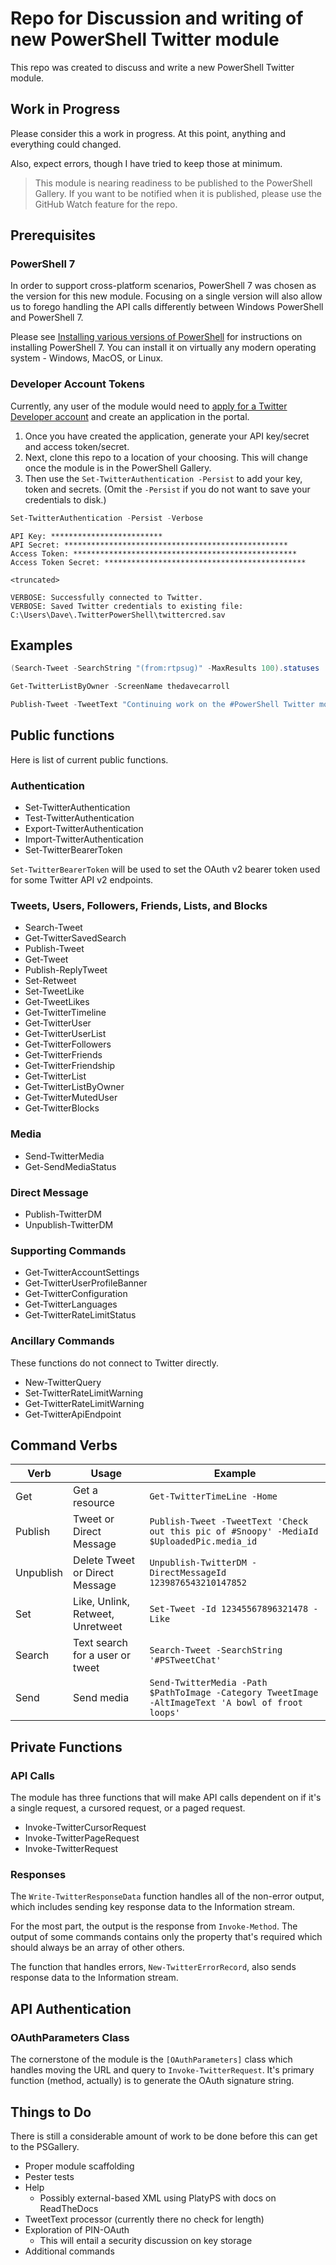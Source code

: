 # Repo for Discussion and writing of new PowerShell Twitter module

This repo was created to discuss and write a new PowerShell Twitter module.

## Work in Progress

Please consider this a work in progress.
At this point, anything and everything could changed.

Also, expect errors, though I have tried to keep those at minimum.

>This module is nearing readiness to be published to the PowerShell Gallery.
>If you want to be notified when it is published, please use the GitHub Watch feature for the repo.

## Prerequisites

### PowerShell 7

In order to support cross-platform scenarios, PowerShell 7 was chosen as the version for this new module.
Focusing on a single version will also allow us to forego handling the API calls differently between Windows PowerShell and PowerShell 7.

Please see [Installing various versions of PowerShell](https://docs.microsoft.com/en-us/powershell/scripting/install/installing-powershell?view=powershell-7) for instructions on installing PowerShell 7.
You can install it on virtually any modern operating system - Windows, MacOS, or Linux.

### Developer Account Tokens

Currently, any user of the module would need to [apply for a Twitter Developer account](https://developer.twitter.com/en/apply/user.html) and create an application in the portal.

1. Once you have created the application, generate your API key/secret and access token/secret.
2. Next, clone this repo to a location of your choosing. This will change once the module is in the PowerShell Gallery.
3. Then use the `Set-TwitterAuthentication -Persist` to add your key, token and secrets. (Omit the `-Persist` if you do not want to save your credentials to disk.)

```powershell
Set-TwitterAuthentication -Persist -Verbose
```

```console
API Key: *************************
API Secret: **************************************************
Access Token: **************************************************
Access Token Secret: *********************************************

<truncated>

VERBOSE: Successfully connected to Twitter.
VERBOSE: Saved Twitter credentials to existing file: C:\Users\Dave\.TwitterPowerShell\twittercred.sav
```

## Examples

```PowerShell
(Search-Tweet -SearchString "(from:rtpsug)" -MaxResults 100).statuses

Get-TwitterListByOwner -ScreenName thedavecarroll

Publish-Tweet -TweetText "Continuing work on the #PowerShell Twitter module. Check it out! http://bit.ly/PwshTwitterModule"
```

## Public functions

Here is list of current public functions.

### Authentication

* Set-TwitterAuthentication
* Test-TwitterAuthentication
* Export-TwitterAuthentication
* Import-TwitterAuthentication
* Set-TwitterBearerToken

`Set-TwitterBearerToken` will be used to set the OAuth v2 bearer token used for some Twitter API v2 endpoints.

### Tweets, Users, Followers, Friends, Lists, and Blocks

* Search-Tweet
* Get-TwitterSavedSearch
* Publish-Tweet
* Get-Tweet
* Publish-ReplyTweet
* Set-Retweet
* Set-TweetLike
* Get-TweetLikes
* Get-TwitterTimeline
* Get-TwitterUser
* Get-TwitterUserList
* Get-TwitterFollowers
* Get-TwitterFriends
* Get-TwitterFriendship
* Get-TwitterList
* Get-TwitterListByOwner
* Get-TwitterMutedUser
* Get-TwitterBlocks

### Media

* Send-TwitterMedia
* Get-SendMediaStatus

### Direct Message

* Publish-TwitterDM
* Unpublish-TwitterDM

### Supporting Commands

* Get-TwitterAccountSettings
* Get-TwitterUserProfileBanner
* Get-TwitterConfiguration
* Get-TwitterLanguages
* Get-TwitterRateLimitStatus

### Ancillary Commands

These functions do not connect to Twitter directly.

* New-TwitterQuery
* Set-TwitterRateLimitWarning
* Get-TwitterRateLimitWarning
* Get-TwitterApiEndpoint

## Command Verbs

|Verb|Usage|Example|
|-|-|-|
|Get|Get a resource|`Get-TwitterTimeLine -Home`|
|Publish|Tweet or Direct Message|`Publish-Tweet -TweetText 'Check out this pic of #Snoopy' -MediaId $UploadedPic.media_id`|
|Unpublish|Delete Tweet or Direct Message|`Unpublish-TwitterDM -DirectMessageId 1239876543210147852`|
|Set|Like, Unlink, Retweet, Unretweet|`Set-Tweet -Id 12345567896321478 -Like`|
|Search|Text search for a user or tweet|`Search-Tweet -SearchString '#PSTweetChat'`|
|Send|Send media|`Send-TwitterMedia -Path $PathToImage -Category TweetImage -AltImageText 'A bowl of froot loops'`|

## Private Functions

### API Calls

The module has three functions that will make API calls dependent on if it's a single request,
a cursored request, or a paged request.

* Invoke-TwitterCursorRequest
* Invoke-TwitterPageRequest
* Invoke-TwitterRequest

### Responses

The `Write-TwitterResponseData` function handles all of the non-error output, which includes
sending key response data to the Information stream.

For the most part, the output is the response from `Invoke-Method`.
The output of some commands contains only the property that's required which should always
be an array of other others.

The function that handles errors, `New-TwitterErrorRecord`, also sends response data to the
Information stream.

## API Authentication

### OAuthParameters Class

The cornerstone of the module is the `[OAuthParameters]` class which handles moving the URL and query
to `Invoke-TwitterRequest`.
It's primary function (method, actually) is to generate the OAuth signature string.

## Things to Do

There is still a considerable amount of work to be done before this can get to the PSGallery.

* Proper module scaffolding
* Pester tests
* Help
  * Possibly external-based XML using PlatyPS with docs on ReadTheDocs
* TweetText processor (currently there no check for length)
* Exploration of PIN-OAuth
  * This will entail a security discussion on key storage
* Additional commands
